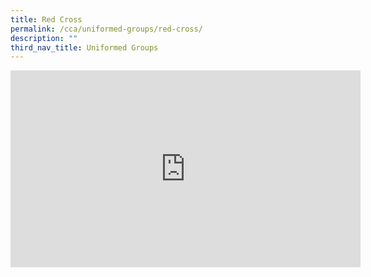```yaml
---
title: Red Cross
permalink: /cca/uniformed-groups/red-cross/
description: ""
third_nav_title: Uniformed Groups
---
```

<iframe width="560" height="315" src="https://www.youtube.com/embed/zZj9j5znG88" title="YouTube video player" frameborder="0" allow="accelerometer; autoplay; clipboard-write; encrypted-media; gyroscope; picture-in-picture" allowfullscreen></iframe>